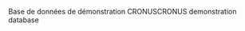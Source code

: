 <span data-ttu-id="ece24-101">Base de données de démonstration CRONUS</span><span class="sxs-lookup"><span data-stu-id="ece24-101">CRONUS demonstration database</span></span>
